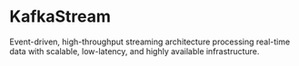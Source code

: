 # KafkaStream
Event-driven, high-throughput streaming architecture processing real-time data with scalable, low-latency, and highly available infrastructure.
